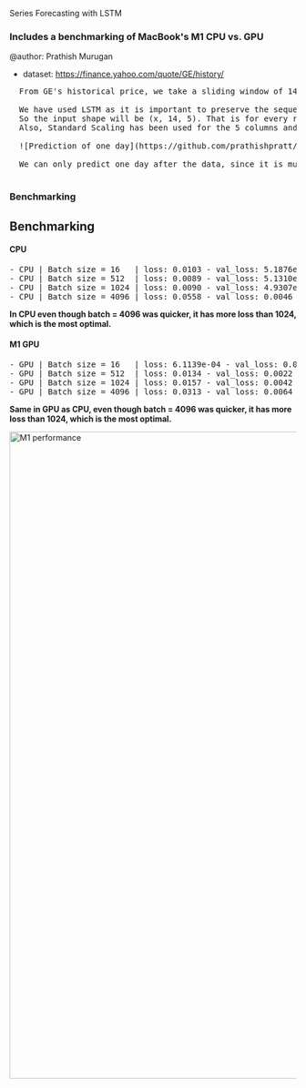 Series Forecasting with LSTM

### Includes a benchmarking of MacBook's M1 CPU vs. GPU 


@author: Prathish Murugan

- dataset: https://finance.yahoo.com/quote/GE/history/

<pre>
  From GE's historical price, we take a sliding window of 14 days and 5 features to predict the next day's opening price.

  We have used LSTM as it is important to preserve the sequence in this use case. 
  So the input shape will be (x, 14, 5). That is for every row, we will have a (14,5) matrix as input.
  Also, Standard Scaling has been used for the 5 columns and then inverse transformed back after the prediction.
  
  ![Prediction of one day](https://github.com/prathishpratt/Multivariate-TSF-LSTM/assets/64516584/7ea8b9df-9e19-40fc-8285-28da941f8314)

  We can only predict one day after the data, since it is multivariate, if we need to predict the next following days we need to predict all the 5 inputs.
  
</pre>

### Benchmarking

## Benchmarking
#### CPU
<pre>
- CPU | Batch size = 16   | loss: 0.0103 - val_loss: 5.1876e-04 | Time Taken to fit = 25s 
- CPU | Batch size = 512  | loss: 0.0089 - val_loss: 5.1310e-04 | Time Taken to fit = 9s
- CPU | Batch size = 1024 | loss: 0.0090 - val_loss: 4.9307e-04 | Time Taken to fit = 8s
- CPU | Batch size = 4096 | loss: 0.0558 - val_loss: 0.0046     | Time Taken to fit = 2s
</pre>
**In CPU even though batch = 4096 was quicker, it has more loss than 1024, which is the most optimal.**

#### M1 GPU
<pre>
- GPU | Batch size = 16   | loss: 6.1139e-04 - val_loss: 0.0021 | Time Taken to fit = 1 min 22s 
- GPU | Batch size = 512  | loss: 0.0134 - val_loss: 0.0022     | Time Taken to fit = 4s
- GPU | Batch size = 1024 | loss: 0.0157 - val_loss: 0.0042     | Time Taken to fit = 4s
- GPU | Batch size = 4096 | loss: 0.0313 - val_loss: 0.0064     | Time Taken to fit = 3s
</pre>
**Same in GPU as CPU, even though batch = 4096 was quicker, it has more loss than 1024, which is the most optimal.**

<img width="1137" alt="M1 performance" src="https://github.com/prathishpratt/Multivariate-TSF-LSTM/assets/64516584/66219077-3c5c-47f8-bf53-1a18126229a9">

